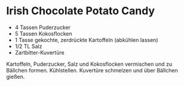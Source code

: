 Irish Chocolate Potato Candy
=======================

* 4 Tassen Puderzucker
* 5 Tassen Kokosflocken
* 1 Tasse gekochte, zerdrückte Kartoffeln (abkühlen lassen)
* 1/2 TL Salz
* Zartbitter-Kuvertüre

Kartoffeln, Puderzucker, Salz und Kokosflocken vermischen und zu Bällchen formen. Kühlstellen.
Kuvertüre schmelzen und über Bällchen gießen.